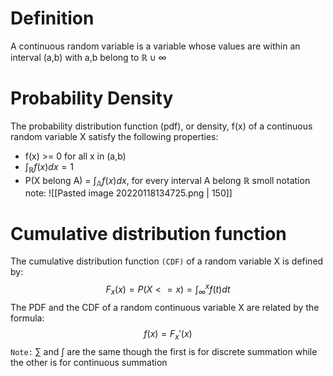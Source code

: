 # Definition
A continuous random variable is a variable whose values are within an interval (a,b) with a,b belong to $\mathbb{R} \cup { \infty }$ 

# Probability Density
The probability distribution function (pdf), or density, f(x) of a continuous random variable X satisfy the following properties:
- f(x) >= 0 for all x in (a,b)
- $\int_{\mathbb{R}} f(x)dx = 1$
- P(X belong A) = $\int_{\mathbb{A}} f(x)dx$, for every interval A belong $\mathbb{R}$ 
smoll notation note:
![[Pasted image 20220118134725.png | 150]]

# Cumulative distribution function
The cumulative distribution function `(CDF)` of a random variable X is defined by:
$$F_x(x) = P(X<=x)=\int_{\infty}^xf(t)dt$$
The PDF and the CDF of a random continuous variable X are related by the formula:
$$f(x)=F_x'(x)$$
`Note:`
$\sum$ and $\int$ are the same though the first is for discrete summation while the other is for continuous summation
